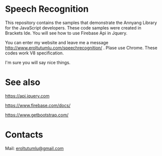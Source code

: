 # Speech Recognition

This repository contains the samples that demonstrate the Annyang Library for the JavaScript developers. These code samples were created in Brackets Ide. You will see how to use Firebase Api in Jquery.

You can enter my website and leave me a message http://www.eroltutumlu.com/speechrecognition/ . Plase use Chrome. These codes work V8 specification.

I'm sure you will say nice things.

# See also

https://api.jquery.com

https://www.firebase.com/docs/

https://www.getbootstrap.com/

# Contacts

Mail: eroltutumlu@gmail.com
